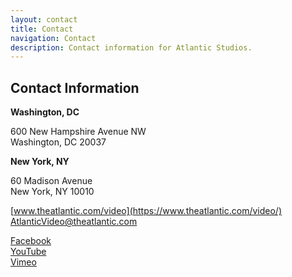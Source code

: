 ```yaml
---
layout: contact
title: Contact
navigation: Contact
description: Contact information for Atlantic Studios.
---
```

## Contact Information

**Washington, DC**

600 New Hampshire Avenue NW  
Washington, DC 20037  

**New York, NY**

60 Madison Avenue  
New York, NY 10010  

[www.theatlantic.com/video](https://www.theatlantic.com/video/)  
[AtlanticVideo@theatlantic.com](mailto:atlanticvideo@theatlantic.com)

[Facebook](https://www.facebook.com/TheAtlantic/)  
[YouTube](https://www.youtube.com/user/TheAtlantic)  
[Vimeo](https://vimeo.com/atlanticvideos)
